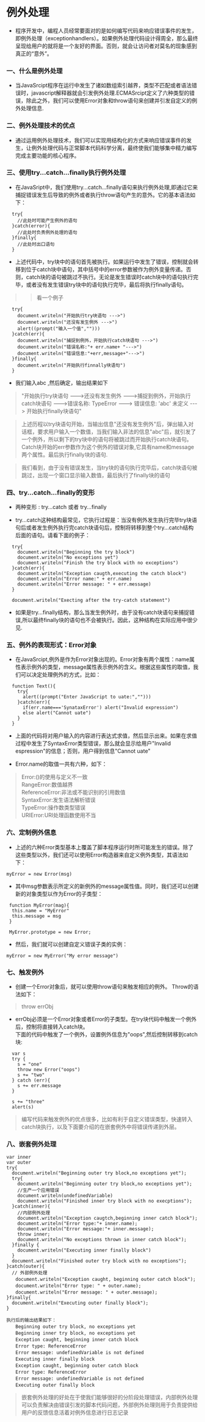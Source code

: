 # 例外处理

- 程序开发中，编程人员经常要面对的是如何编写代码来响应错误事件的发生，即例外处理（exceptionhandlers）。如果例外处理代码设计得周全，那么最终呈现给用户的就将是一个友好的界面。否则，就会让访问者对莫名的现象感到真正的“意外”。  

### 一、什么是例外处理

- 当JavaSrcipt程序在运行中发生了诸如数组索引越界，类型不匹配或者语法错误时，javascript解释器就会引发例外处理.ECMASrcipt定义了六种类型的错误，除此之外，我们可以使用Error对象和throw语句来创建并引发自定义的例外处理信息.  


### 二、例外处理技术的优点

- 通过运用例外处理技术，我们可以实现用结构化的方式来响应错误事件的发生，让例外处理代码与正常脚本代码科学分离，最终使我们能够集中精力编写完成主要功能的核心程序。

### 三、使用try...catch...finally执行例外处理

- 在JavaSript中，我们使用try...catch...finally语句来执行例外处理,即通过它来捕捉错误发生后导致的例外或者执行throw语句产生的意外。它的基本语法如下：  

```
  try{
    //此处时可能产生例外的语句
  }catch(error){
    //此处时负责例外处理的语句
  }finally{
    //此处时出口语句
  }
```

- 上述代码中，try块中的语句首先被执行。如果运行中发生了错误，控制就会转移到位于catch块中语句，其中括号中的error参数被作为例外变量传递。否则，catch块的语句被跳过不执行。无论是发生错误时catch块中的语句执行完毕，或者没有发生错误try块中的语句执行完毕，最后将执行finally语句。  

>> 看一个例子  

```
  try{
    document.writeln("开始执行try块语句 --->")
    documnet.writeln("还没有发生例外 --->")
    alert((prompt("输入一个值","")))
  }catch(err){
    document.writeln("捕捉到例外，开始执行catch块语句 --->")
    document.writeln("错误名称:"+ err.name+ "--->")
    document.writeln("错误信息:"+err,message+"--->")
  }finally{
    document.writeln("开始执行finnally块语句")
  }
```

- 我们输入abc ,然后确定，输出结果如下  

> "开始执行try块语句 --->还没有发生例外 --->捕捉到例外，开始执行catch块语句 --->错误名称: TypeError ---> 错误信息: 'abc' 未定义 ---> 开始执行finally块语句"  

> 上述历程以try块语句开始，当输出信息"还没有发生例外"后，弹出输入对话框，要求用户输入一个数值，当我们输入非法的信息"abc"后，就引发了一个例外，所以剩下的try块中的语句将被跳过而开始执行catch块语句。Catch块开始的err参数作为这个例外的错误对象,它具有name和message两个属性。最后执行finally块的语句.

> 我们看到，由于没有错误发生，当try块的语句执行完毕后，catch块语句被跳过，出现一个窗口显示输入数值，最后执行了finally块的语句   

 
### 四、try...catch...finally的变形

- 两种变形 : try...catch 或者  try...finally

- try...catch这种结构最常见，它执行过程是：当没有例外发生执行完毕try块语句后或者发生例外执行完catch块语句后，控制将转移到整个try...catch结构后面的语句。请看下面的例子：   

```
  try{
    document.writeln("Beginning the try block")
    document.writeln("No exceptions yet")
    document.writeln("Finish the try block with no exceptions")
  }catch(err){
    document.writeln("Exception caugth,executing the catch block")
    document.writeln("Error name:" + err.name)
    document.writeln("Error message: " + err.message)
  }

  document.writeln("Execting after the try-catch statement")
```

- 如果是try...finally结构，那么当发生例外时，由于没有catch块语句来捕捉错误,所以最终finally块的语句也不会被执行。因此，这种结构在实际应用中很少见.  


### 五、例外的表现形式：Error对象

- 在JavaSrcipt,例外是作为Error对象出现的。Error对象有两个属性：name属性表示例外的类型，message属性表示例外的含义。根据这些属性的取值，我们可以决定处理例外的方式，比如：  

```
  function Text(){
    try{
      alert((prompt("Enter JavaScript to uate:","")))
    }catch(err){
      if(err.name==='SynataxError') alert("Invalid expression")
      else alert("Cannot uate")
    }
  }
```

- 上面的代码将对用户输入的内容进行表达式求值，然后显示出来。如果在求值过程中发生了SyntaxError类型错误，那么就会显示给用户"Invalid espression"的信息；否则，用户得到信息"Cannot uate"   

- Error.name的取值一共有六种，如下：  

> Error:()的使用与定义不一致  
> RangeError:数值越界  
> ReferenceError:非法或不能识别的引用数值  
> SyntaxError:发生语法解析错误  
> TypeError:操作数类型错误  
> URIError:URI处理函数使用不当  

###  六、定制例外信息

- 上述的六种Error类型基本上覆盖了脚本程序运行时所可能发生的错误。除了这些类型以外，我们还可以使用Error构造器来自定义例外类型，其语法如下：   

```
myError = new Error(msg)
```

- 其中msg参数表示所定义的新例外的message属性值。同时，我们还可以创建新的对象类型以作为Error的子类型：   

```
 function MyError(mag){
  this.name = "MyError"
  this.message = msg
 }

 MyError.prototype = new Error;
```

- 然后，我们就可以创建自定义错误子类的实例：  

```
myError = new MyError("My error message")
```


### 七、触发例外

- 创建一个Error对象后，就可以使用throw语句来触发相应的例外。 Throw的语法如下：  

> throw errObj

- errObj必须是一个Error对象或者Error的子类型。在try块代码中触发一个例外后，控制将直接转入catch块。  
  下面的代码中触发了一个例外，设置例外信息为"oops",然后控制转移到catch块:  

```
  var s
  try {
    s = "one"
    throw new Error("oops")
    s += "two"
  } catch (err){
    s += err.message
  }

  s += "three"
  alert(s)
```

> 编写代码来触发例外的优点很多，比如有利于自定义错误类型，快速转入catch块执行，以及下面要介绍的在嵌套例外中将错误传递到外层。

### 八、嵌套例外处理

```
var inner
var outer
try{
  document.writeln("Beginning outer try block,no exceptions yet");
  try{
    document.writeln("Beginning outer try block,no exceptions yet");
    //生产一个应用错误
    document.writeln(undefinedVariable)
    document.writeln("Finished inner try block with no execptions");
  }catch(inner){
    //内部例外处理
    document.writeln("Exception caugtch,beginning inner catch block");
    document.writeln("Error type:"+ inner.name);
    document.writeln("Error message:"+ inner.message);
    throw inner;
    document.writeln("No exceptions thrown in inner catch block");
  }finally {
    document.writeln("Executing inner finally block")
  }
  document.writeln("Finished outer try block with no exceptions");
}catch(outer){
  // 外部例外处理
　　document.writeln("Exception caught, beginning outer catch block");
　　document.writeln("Error type: " + outer.name);
　　document.writeln("Error message: " + outer.message);
}finally{
  document.writeln("Executing outer finally block");
}
```


```
执行后的输出结果如下：
　　Beginning outer try block, no exceptions yet
　　Beginning inner try block, no exceptions yet
　　Exception caught, beginning inner catch block
　　Error type: ReferenceError
　　Error message: undefinedVariable is not defined
　　Executing inner finally block
　　Exception caught, beginning outer catch block
　　Error type: ReferenceError
　　Error message: undefinedVariable is not defined
　　Executing outer finally block
```

> 嵌套例外处理的好处在于使我们能够很好的分阶段处理错误，内部例外处理可以负责解决由错误引发的脚本代码问题，外部例外处理则用于负责提供给用户的反馈信息活着对例外信息进行日志记录  




